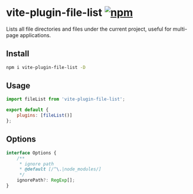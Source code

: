 # vite-plugin-file-list [![npm](https://img.shields.io/npm/v/vite-plugin-file-list.svg)](https://npmjs.com/package/vite-plugin-file-list)

Lists all file directories and files under the current project, useful for multi-page applications.

## Install

```sh
npm i vite-plugin-file-list -D
```

## Usage

```js
import fileList from 'vite-plugin-file-list';

export default {
    plugins: [fileList()]
};
```

## Options

```js
interface Options {
    /**
     * ignore path
     * @default [/^\.|node_modules/]
     */
    ignorePath?: RegExp[];
}
```

